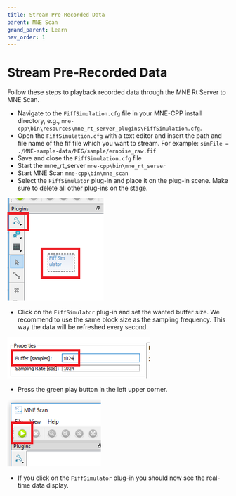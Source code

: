 ```yaml
---
title: Stream Pre-Recorded Data
parent: MNE Scan
grand_parent: Learn
nav_order: 1
---
```

# Stream Pre-Recorded Data

Follow these steps to playback recorded data through the MNE Rt Server to MNE Scan.

* Navigate to the `FiffSimulation.cfg` file in your MNE-CPP install directory, e.g., `mne-cpp\bin\resources\mne_rt_server_plugins\FiffSimulation.cfg`.
* Open the `FiffSimulation.cfg` with a text editor and insert the path and file name of the fif file which you want to stream. For example: `simFile = ./MNE-sample-data/MEG/sample/ernoise_raw.fif`
* Save and close the `FiffSimulation.cfg` file
* Start the mne_rt_server `mne-cpp\bin\mne_rt_server`
* Start MNE Scan `mne-cpp\bin\mne_scan`
* Select the `FiffSimulator` plug-in and place it on the plug-in scene. Make sure to delete all other plug-ins on the stage.

![](../../images/mne_scan_fiffsimulator.png)

* Click on the `FiffSimulator` plug-in and set the wanted buffer size. We recommend to use the same block size as the sampling frequency. This way the data will be refreshed every second. 

![](../../images/mne_scan_fiffsimulator_size.png)

* Press the green play button in the left upper corner.

![](../../images/mne_scan_play_btn.png)

* If you click on the `FiffSimulator` plug-in you should now see the real-time data display.